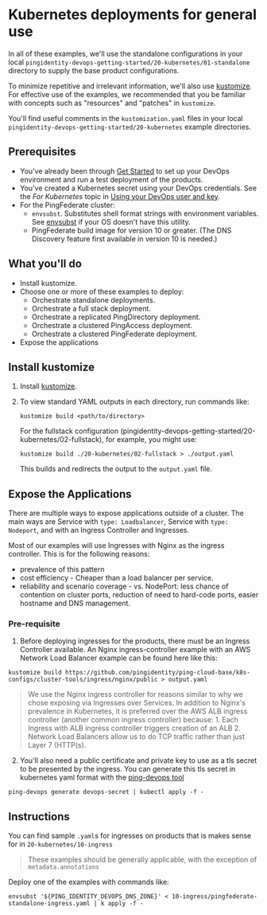 # Kubernetes deployments for general use

In all of these examples, we'll use the standalone configurations in your local `pingidentity-devops-getting-started/20-kubernetes/01-standalone` directory to supply the base product configurations.

To minimize repetitive and irrelevant information, we'll also use [kustomize](https://kustomize.io/). For effective use of the examples, we recommended that you be familiar with concepts such as "resources" and "patches" in `kustomize`.

You'll find useful comments in the `kustomization.yaml` files in your local `pingidentity-devops-getting-started/20-kubernetes` example directories.

## Prerequisites

* You've already been through [Get Started](../get-started/getStarted.md) to set up your DevOps environment and run a test deployment of the products.
* You've created a Kubernetes secret using your DevOps credentials. See the *For Kubernetes* topic in [Using your DevOps user and key](../get-started/devopsUserKey.md).
* For the PingFederate cluster:
  * `envsubst`. Substitutes shell format strings with environment variables. See [envsubst](https://command-not-found.com/envsubst) if your OS doesn't have this utility.
  * PingFederate build image for version 10 or greater. (The DNS Discovery feature first available in version 10 is needed.)

## What you'll do

* Install kustomize.
* Choose one or more of these examples to deploy:
  * Orchestrate standalone deployments.
  * Orchestrate a full stack deployment.
  * Orchestrate a replicated PingDirectory deployment.
  * Orchestrate a clustered PingAccess deployment.
  * Orchestrate a clustered PingFederate deployment.
* Expose the applications

## Install kustomize

1. Install [kustomize](https://kustomize.io/).
2. To view standard YAML outputs in each directory, run commands like:

     `kustomize build <path/to/directory>`

    For the fullstack configuration (pingidentity-devops-getting-started/20-kubernetes/02-fullstack), for example, you might use:

    `kustomize build ./20-kubernetes/02-fullstack > ./output.yaml`

    This builds and redirects the output to the `output.yaml` file.

## Expose the Applications

There are multiple ways to expose applications outside of a cluster. The main ways are Service with `type: Loadbalancer`, Service with `type: Nodeport`, and with an Ingress Controller and Ingresses.

Most of our examples will use Ingresses with Nginx as the ingress controller. This is for the following reasons:
- prevalence of this pattern
- cost efficiency - Cheaper than a load balancer per service.
- reliability and scenario coverage - vs. NodePort: less chance of contention on cluster ports, reduction of need to hard-code ports, easier hostname and DNS management.

### Pre-requisite

1. Before deploying ingresses for the products, there must be an Ingress Controller available. An Nginx ingress-controller example with an AWS Network Load Balancer example can be found here like this:

```
kustomize build https://github.com/pingidentity/ping-cloud-base/k8s-configs/cluster-tools/ingress/nginx/public > output.yaml
```

> We use the Nginx ingress controller for reasons similar to why we chose exposing via Ingresses over Services. In addition to Nginx's prevalence in Kubernetes, it is preferred over the AWS ALB ingress controller (another common ingress controller) because: 1. Each Ingress with ALB ingress controller triggers creation of an ALB 2. Network Load Balancers allow us to do TCP traffic rather than just Layer 7 (HTTP(s).

2. You'll also need a public certificate and private key to use as a tls secret to be presented by the ingress. You can generate this tls secret in kubernetes yaml format with the [ping-devops tool](../get-started/pingDevopsUtil.md)
```
ping-devops generate devops-secret | kubectl apply -f -
```

## Instructions

You can find sample `.yaml`s for ingresses on products that is makes sense for in `20-kubernetes/10-ingress`
> These examples should be generally applicable, with the exception of `metadata.annotations`

Deploy one of the examples with commands like:

```
envsubst '${PING_IDENTITY_DEVOPS_DNS_ZONE}' < 10-ingress/pingfederate-standalone-ingress.yaml | k apply -f -
```

